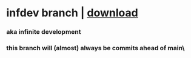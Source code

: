 # infdev branch | [download](https://raw.githubusercontent.com/aritz331/lunarautocrack/infdev/lunarautocrack.bat)
### aka infinite development
### this branch will (almost) always be commits ahead of main\
